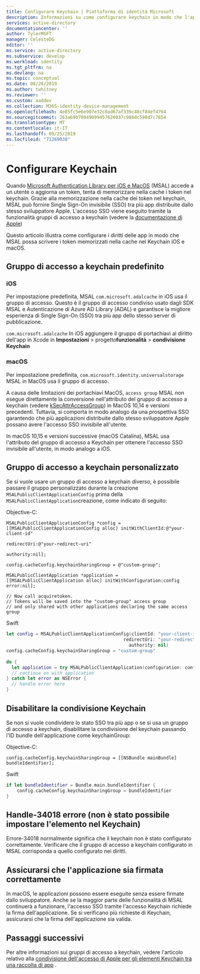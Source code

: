 ```yaml
---
title: Configurare Keychain | Piattaforma di identità Microsoft
description: Informazioni su come configurare keychain in modo che l'app possa memorizzare i token nella cache nel keychain.
services: active-directory
documentationcenter: ''
author: TylerMSFT
manager: CelesteDG
editor: ''
ms.service: active-directory
ms.subservice: develop
ms.workload: identity
ms.tgt_pltfrm: na
ms.devlang: na
ms.topic: conceptual
ms.date: 08/28/2019
ms.author: twhitney
ms.reviewer: ''
ms.custom: aaddev
ms.collection: M365-identity-device-management
ms.openlocfilehash: 4e85fc5e6e907e32c0ad67af339c48cf84ef4764
ms.sourcegitcommit: 263a69b70949099457620037c988dc590d7c7854
ms.translationtype: MT
ms.contentlocale: it-IT
ms.lasthandoff: 09/25/2019
ms.locfileid: "71269038"
---
```

# <a name="configure-keychain"></a>Configurare Keychain

Quando [Microsoft Authentication Library per iOS e MacOS](msal-overview.md) (MSAL) accede a un utente o aggiorna un token, tenta di memorizzare nella cache i token nel keychain. Grazie alla memorizzazione nella cache dei token nel keychain, MSAL può fornire Single Sign-On invisibile (SSO) tra più app distribuite dallo stesso sviluppatore Apple. L'accesso SSO viene eseguito tramite la funzionalità gruppi di accesso a keychain (vedere la [documentazione di Apple](https://developer.apple.com/documentation/security/keychain_services/keychain_items/sharing_access_to_keychain_items_among_a_collection_of_apps?language=objc))

Questo articolo illustra come configurare i diritti delle app in modo che MSAL possa scrivere i token memorizzati nella cache nel Keychain iOS e macOS.

## <a name="default-keychain-access-group"></a>Gruppo di accesso a keychain predefinito

### <a name="ios"></a>iOS

Per impostazione predefinita, MSAL `com.microsoft.adalcache` in iOS usa il gruppo di accesso. Questo è il gruppo di accesso condiviso usato dagli SDK MSAL e Autenticazione di Azure AD Library (ADAL) e garantisce la migliore esperienza di Single Sign-On (SSO) tra più app dello stesso server di pubblicazione.

`com.microsoft.adalcache` In iOS aggiungere il gruppo di portachiavi al diritto dell'app in Xcode in **Impostazioni** > progetto**funzionalità** > **condivisione Keychain**

### <a name="macos"></a>macOS

Per impostazione predefinita, `com.microsoft.identity.universalstorage` MSAL in MacOS usa il gruppo di accesso.

A causa delle limitazioni dei portachiavi MacOS, `access group` MSAL non esegue direttamente la conversione nell'attributo del gruppo di accesso a keychain (vedere [kSecAttrAccessGroup](https://developer.apple.com/documentation/security/ksecattraccessgroup?language=objc)) in MacOS 10,14 e versioni precedenti. Tuttavia, si comporta in modo analogo da una prospettiva SSO garantendo che più applicazioni distribuite dallo stesso sviluppatore Apple possano avere l'accesso SSO invisibile all'utente.

In macOS 10,15 e versioni successive (macOS Catalina), MSAL usa l'attributo del gruppo di accesso a Keychain per ottenere l'accesso SSO invisibile all'utente, in modo analogo a iOS.

## <a name="custom-keychain-access-group"></a>Gruppo di accesso a keychain personalizzato

Se si vuole usare un gruppo di accesso a keychain diverso, è possibile passare il gruppo personalizzato durante la creazione `MSALPublicClientApplicationConfig` prima della `MSALPublicClientApplication`creazione, come indicato di seguito:

Objective-C:

```objc
MSALPublicClientApplicationConfig *config = [[MSALPublicClientApplicationConfig alloc] initWithClientId:@"your-client-id"
                                                                                            redirectUri:@"your-redirect-uri"
                                                                                              authority:nil];
    
config.cacheConfig.keychainSharingGroup = @"custom-group";
    
MSALPublicClientApplication *application = [[MSALPublicClientApplication alloc] initWithConfiguration:config error:nil];
    
// Now call acquiretoken. 
// Tokens will be saved into the "custom-group" access group
// and only shared with other applications declaring the same access group
```



Swift

```swift
let config = MSALPublicClientApplicationConfig(clientId: "your-client-id",
                                            redirectUri: "your-redirect-uri",
                                              authority: nil)
config.cacheConfig.keychainSharingGroup = "custom-group"
        
do {
  let application = try MSALPublicClientApplication(configuration: config)
  // continue on with application          
} catch let error as NSError {
  // handle error here
}       
```



## <a name="disable-keychain-sharing"></a>Disabilitare la condivisione Keychain

Se non si vuole condividere lo stato SSO tra più app o se si usa un gruppo di accesso a keychain, disabilitare la condivisione del keychain passando l'ID bundle dell'applicazione come keychainGroup:

Objective-C:

```objc
config.cacheConfig.keychainSharingGroup = [[NSBundle mainBundle] bundleIdentifier];
```

Swift

```swift
if let bundleIdentifier = Bundle.main.bundleIdentifier {
    config.cacheConfig.keychainSharingGroup = bundleIdentifier
}
```

## <a name="handle--34018-error-failed-to-set-item-into-keychain"></a>Handle-34018 errore (non è stato possibile impostare l'elemento nel Keychain)

Errore-34018 normalmente significa che il keychain non è stato configurato correttamente. Verificare che il gruppo di accesso a keychain configurato in MSAL corrisponda a quello configurato nei diritti.

## <a name="ensure-your-application-is-properly-signed"></a>Assicurarsi che l'applicazione sia firmata correttamente

In macOS, le applicazioni possono essere eseguite senza essere firmate dallo sviluppatore. Anche se la maggior parte delle funzionalità di MSAL continuerà a funzionare, l'accesso SSO tramite l'accesso Keychain richiede la firma dell'applicazione. Se si verificano più richieste di Keychain, assicurarsi che la firma dell'applicazione sia valida.

## <a name="next-steps"></a>Passaggi successivi

Per altre informazioni sui gruppi di accesso a keychain, vedere l'articolo relativo alla [condivisione dell'accesso di Apple per gli elementi Keychain tra una raccolta di app](https://developer.apple.com/documentation/security/keychain_services/keychain_items/sharing_access_to_keychain_items_among_a_collection_of_apps?language=objc) .
